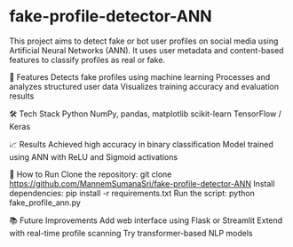 # fake-profile-detector-ANN
This project aims to detect fake or bot user profiles on social media using Artificial Neural Networks (ANN). It uses user metadata and content-based features to classify profiles as real or fake.

🚀 Features
Detects fake profiles using machine learning
Processes and analyzes structured user data
Visualizes training accuracy and evaluation results

🛠️ Tech Stack
Python
NumPy, pandas, matplotlib
scikit-learn
TensorFlow / Keras

📈 Results
Achieved high accuracy in binary classification
Model trained using ANN with ReLU and Sigmoid activations

🔧 How to Run
Clone the repository:
git clone https://github.com/MannemSumanaSri/fake-profile-detector-ANN
Install dependencies:
pip install -r requirements.txt
Run the script:
python fake_profile_ann.py

📚 Future Improvements
Add web interface using Flask or Streamlit
Extend with real-time profile scanning
Try transformer-based NLP models
